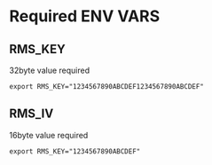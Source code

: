# Required ENV VARS

## RMS_KEY 

32byte value required

`export RMS_KEY="1234567890ABCDEF1234567890ABCDEF"`

## RMS_IV

16byte value required

`export RMS_KEY="1234567890ABCDEF"`